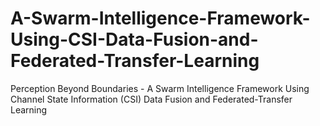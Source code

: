 # A-Swarm-Intelligence-Framework-Using-CSI-Data-Fusion-and-Federated-Transfer-Learning
Perception Beyond Boundaries - A Swarm Intelligence Framework Using Channel State Information (CSI) Data Fusion and Federated-Transfer Learning
